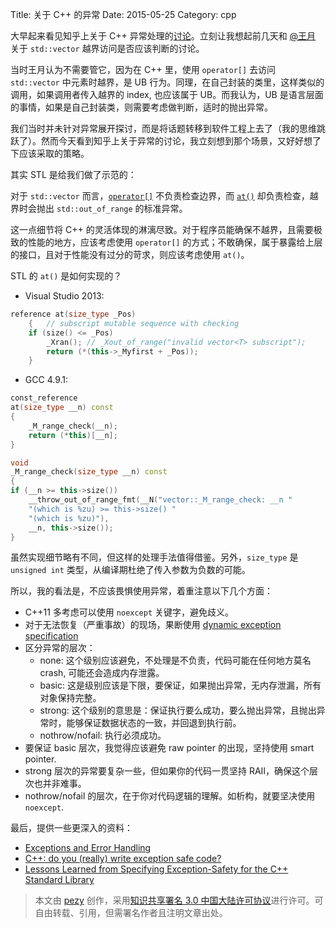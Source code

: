 Title: 关于 C++ 的异常
Date: 2015-05-25
Category: cpp

大早起来看见知乎上关于 C++ 异常处理的[讨论](http://www.zhihu.com/question/22889420)。立刻让我想起前几天和 [@王月](https://github.com/Mooophy) 关于 `std::vector` 越界访问是否应该判断的讨论。

当时王月认为不需要管它，因为在 C++ 里，使用 `operator[]` 去访问 `std::vector` 中元素时越界，是 UB 行为。同理，在自己封装的类里，这样类似的调用，如果调用者传入越界的 index, 也应该属于 UB。而我认为，UB 是语言层面的事情，如果是自己封装类，则需要考虑做判断，适时的抛出异常。

我们当时并未针对异常展开探讨，而是将话题转移到软件工程上去了（我的思维跳跃了）。然而今天看到知乎上关于异常的讨论，我立刻想到那个场景，又好好想了下应该采取的策略。

其实 STL 是给我们做了示范的：

对于 `std::vector` 而言，[`operator[]`](http://en.cppreference.com/w/cpp/container/vector/operator_at) 不负责检查边界，而 [`at()`](http://en.cppreference.com/w/cpp/container/vector/at) 却负责检查，越界时会抛出 `std::out_of_range` 的标准异常。

这一点细节将 C++ 的灵活体现的淋漓尽致。对于程序员能确保不越界，且需要极致的性能的地方，应该考虑使用 `operator[]` 的方式；不敢确保，属于暴露给上层的接口，且对于性能没有过分的苛求，则应该考虑使用 `at()`。

STL 的 `at()` 是如何实现的？

- Visual Studio 2013:

```cpp
reference at(size_type _Pos)
	{	// subscript mutable sequence with checking
	if (size() <= _Pos)
		_Xran(); // _Xout_of_range("invalid vector<T> subscript");
		return (*(this->_Myfirst + _Pos));
	}
```

- GCC 4.9.1:

```cpp
const_reference
at(size_type __n) const
{
	_M_range_check(__n);
	return (*this)[__n];
}

void
_M_range_check(size_type __n) const
{
if (__n >= this->size())
	__throw_out_of_range_fmt(__N("vector::_M_range_check: __n "
	"(which is %zu) >= this->size() "
	"(which is %zu)"),
	__n, this->size());
}
```

虽然实现细节略有不同，但这样的处理手法值得借鉴。另外，`size_type` 是 `unsigned int` 类型，从编译期杜绝了传入参数为负数的可能。

所以，我的看法是，不应该畏惧使用异常，着重注意以下几个方面：

- C++11 多考虑可以使用 `noexcept` 关键字，避免歧义。
- 对于无法恢复（严重事故）的现场，果断使用 [dynamic exception specification](http://en.cppreference.com/w/cpp/language/except_spec)
- 区分异常的层次：
  - none: 这个级别应该避免，不处理是不负责，代码可能在任何地方莫名 crash, 可能还会造成内存泄露。
  - basic: 这是级别应该是下限，要保证，如果抛出异常，无内存泄漏，所有对象保持完整。
  - strong: 这个级别的意思是：保证执行要么成功，要么抛出异常，且抛出异常时，能够保证数据状态的一致，并回退到执行前。
  - nothrow/nofail: 执行必须成功。
- 要保证 basic 层次，我觉得应该避免 raw pointer 的出现，坚持使用 smart pointer.
- strong 层次的异常要复杂一些，但如果你的代码一贯坚持 RAII，确保这个层次也并非难事。
- nothrow/nofail 的层次，在于你对代码逻辑的理解。如析构，就要坚决使用 `noexcept`.

最后，提供一些更深入的资料：

- [Exceptions and Error Handling](https://isocpp.org/wiki/faq/exceptions#how-exceptions)
- [C++: do you (really) write exception safe code?](http://stackoverflow.com/questions/1853243/c-do-you-really-write-exception-safe-code)
- [Lessons Learned from Specifying Exception-Safety for the C++ Standard Library](http://www.boost.org/community/exception_safety.html)



> 本文由 [pezy](https://github.com/pezy/) 创作，采用[知识共享署名 3.0 中国大陆许可协议](http://creativecommons.org/licenses/by/3.0/cn/)进行许可。可自由转载、引用，但需署名作者且注明文章出处。